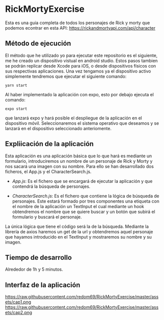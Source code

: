 # RickMortyExercise

Esta es una guia completa de todos los personajes de Rick y morty que podemos econtrar en esta API: https://rickandmortyapi.com/api/character

## Método de ejecución

El método que he utilizado yo para ejecutar este repositorio es el siguiente, me he creado un dispositivo vistual en android studio. Estos pasos tambien se podrán replicar desde Xcode para iOS, o desde dispositivos físicos con sus respectivas aplicaciones.
Una vez tengamos ya el dispositivo activo simplemente tendremos que ejecutar el siguiente comando:
```
yarn start
```
Al haber implementado la aplicación con expo, esto por debajo ejecuta el comando:
```
expo start
```
que lanzará expo y hará posible el despliegue de la aplicación en el dispositivo móvil.
Seleccionaremos el sistema operativo que deseamos y se lanzará en el dispositivo seleccionado anteriomente.

## Expliicación de la aplicación

Esta aplicación es una aplicación básica que lo que hará es mediante un formulario, introduciremos un nombre de un personaje de Rick y Morty y nos sacará una imagen con su nombre.
Para ello se han desarrollado dos ficheros, el App.js y el CharacterSearch.js.

-  *App.js*: Es el fichero que se encargará de ejecutar la aplicación y que contendrá la búsqueda de personajes.

-  *CharacterSearch.js*: Es el fichero que contiene la lógica de búsqueda de personajes. Este estará formado por tres componentes una etiqueta con el nombre de la aplicación un TextInput el cual mediante un hook obtendremos el nombre que se quiere buscar y un botón que subirá el formulario y buscará el personaje.

La única lógica que tiene el código será la de la búsqueda. Mediante la librería de axios haremos un get de la url y obtendremos aquel personaje que hayamos introducido en el TextInput y mostraremos su nombre y su imagen.

## Tiempo de desarrollo

Alrededor de 1h y 5 minutos. 

## Interfaz de la aplicación

https://raw.githubusercontent.com/redom69/RickMortyExercise/master/assets/cap1.png
https://raw.githubusercontent.com/redom69/RickMortyExercise/master/assets/cap2.png
